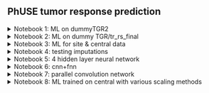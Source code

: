 ## PhUSE tumor response prediction

<details><summary>Notebook 1: ML on dummyTGR2</summary>
<p>

* [slides](https://stomioka.github.io/phuse-tumor-ml/docs/tumor_prediction.slides.html)
* [notebook 1](notebooks/01-tumor_prediction.ipynb) 9/27/2019
  - `dummyTGR2.xlsx` used for training/validation/test
</p>
</details>

<details><summary>Notebook 2: ML on dummy TGR/tr_rs_final</summary>
<p>

* [notebook 2](notebooks/02-tumor_prediction-no-split.ipynb) 10/3/2019
  - `dummyTGR.xlsx`: used for training and validation
  - `tr_rs_final.xls`: used for testing
  - added and ensemble model (majority vote) built with random forest, knn, and xgboost
</p>
</details>

<details><summary>Notebook 3: ML for site & central data</summary>
<p>

* [notebook 3](notebooks/03-tumor_prediction-sites-central.ipynb) 10/6/2019
  - Two data sets were used in four ways as shown on the table below and on 5 different algorithms and optimized with random search 3 hold cross validation from 20-30 iterations and 10 different static imputation values for `SUMDIAM`.

    - `tumor0central.xls` -> central
    - `tumor0site.xls` ---> site

      | m | training and validation data |  test data  | test data id |
      |---|------------------------------|-------------|--------------|
      | 1 | central                      | site        | A            |
      | 2 | site                         | central     | B            |
      | 3 | central*85%+site*85%         | central*15% | C            |
      | 3 | central*85%+site*85%         | site*15%    | D            |

    - Test Results:

      | m | test data id | metric | rf   | svc  | lr   | knn  | xgb  |
      |---|--------------|--------|------|------|------|------|------|
      | 1 | A            | acc    | 90.1 | 84.5 | 88.1 | 84.6 | 90.4 |
      | 2 | B            | acc    | 83.0 | 73.9 | 78.0 | 81.1 | 82.3 |
      | 3 | C            | acc    | 82.6 | 73.9 | 81.2 | 82.6 | 84.1 |
      | 3 | D            | acc    | **95.2** | 86.5 | 90.3 | 93.3 | **95.2** |
</p>
</details>

<details><summary>Notebook 4: testing imputations</summary>
<p>

* [notebook 4](notebooks/04-other_imputations-google-colab.ipynb) 10/12/2019 Google Colab version

  Additional imputation methods are explored to confirm the sensitivity of the imputation method used in [notebook3](notebooks/03-tumor_prediction-sites-central.ipynb).

  This notebook only implements following imputation for knn model and does not include the testing.

    - median

    **non-parametric approach**

    - knn
    - stochastic gradient descent
    - naive bayes
    - decision tree
    - gradient boosting

    - Test Results:

      | m | test data id | imputation        | rf | svc | lr | knn | xgb |
      |---|--------------|-------------------|----|-----|----|-----|-----|
      | 1 | A            | median            |    |     |    |     |     |
      | 2 | B            | median            |    |     |    |     |     |
      | 3 | C            | median            |    |     |    |     |     |
      | 3 | D            | median            |    |     |    |     |     |
      | 1 | A            | knn               |    |     |    |     |     |
      | 2 | B            | knn               |    |     |    |     |     |
      | 3 | C            | knn               |    |     |    |     |     |
      | 3 | D            | knn               |    |     |    |     |     |
      | 1 | A            | SGD               |    |     |    |     |     |
      | 2 | B            | SGD               |    |     |    |     |     |
      | 3 | C            | SGD               |    |     |    |     |     |
      | 3 | D            | SGD               |    |     |    |     |     |
      | 1 | A            | bayes             |    |     |    |     |     |
      | 2 | B            | bayes             |    |     |    |     |     |
      | 3 | C            | bayes             |    |     |    |     |     |
      | 3 | D            | bayes             |    |     |    |     |     |
      | 1 | A            | decision tree     |    |     |    |     |     |
      | 2 | B            | decision tree     |    |     |    |     |     |
      | 3 | C            | decision tree     |    |     |    |     |     |
      | 3 | D            | decision tree     |    |     |    |     |     |
      | 1 | A            | gradient boosting |    |     |    |     |     |
      | 2 | B            | gradient boosting |    |     |    |     |     |
      | 3 | C            | gradient boosting |    |     |    |     |     |
      | 3 | D            | gradient boosting |    |     |    |     |     |

</p>
</details>
<details><summary>Notebook 5: 4 hidden layer neural network</summary>
<p>

* [notebook 5](notebooks/05-fnn-tumor_prediction-sites-central.ipynb) 10/13/2019

  - [Google colab notebook](notebooks/05_fnn_tumor_prediction_sites_central_google_cola.ipynb)
  - 4 hidden layer neural network for the prediction.
  - Same imputation method as notebook 3

  - Test Results

    | m | training and validation data |  test data  | test data id |acc |loss |
    |---|------------------------------|-------------|--------------|----|-----|
    | 3 | central*85%+site*85%         | central*15% | C            |86.2|0.489|
    | 3 | central*85%+site*85%         | site*15%    | D            |97.1|0.285|
    </p>
    </details>

<details><summary>Notebook 6: cnn+fnn</summary>

<p>

* [notebook 6](notebooks/06_cnn+fnn_tumor_prediction_sites_central_google_cola.ipynb) 10/13/2019
  - Single conv net

    | m | training and validation data |  test data  | test data id |acc |loss |
    |---|------------------------------|-------------|--------------|----|-----|
    | 3 | central*85%+site*85%         | central*15% | C            |87.0|0.404|
    | 3 | central*85%+site*85%         | site*15%    | D            |97.1|0.233|

    </p>
    </details>
<details><summary>Notebook 7: parallel convolution network</summary>
<p>

* [notebook 7](notebooks/07_dual_cnn_tumor_prediction_sites_central_google_cola.ipynb) 10/13/2019
  - parallel conv net

    | m | training and validation data |  test data  | test data id |acc |loss |
    |---|------------------------------|-------------|--------------|----|-----|
    | 3 | central*85%+site*85%         | central*15% | C            |86.2|0.380|
    | 3 | central*85%+site*85%         | site*15%    | D            |98.0|0.176|
    </p>
    </details>
<details><summary>Notebook 8: ML trained on central with various scaling methods</summary>
<p>

* [notebook 8](notebooks/08-tumor_prediction-sites-central.ipynb) 10/15/2019

</p>
</details>
